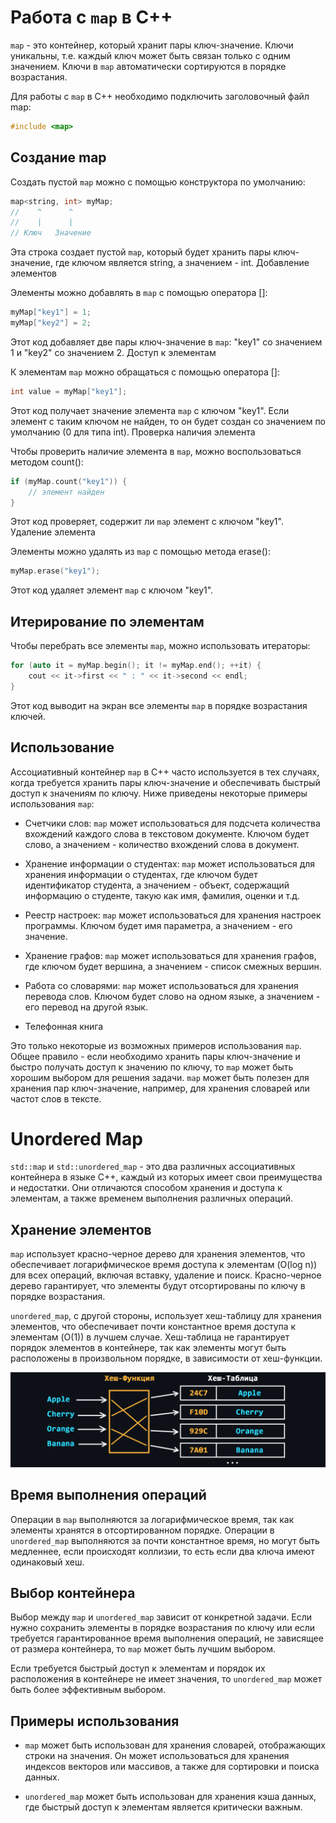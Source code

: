 # Работа с `map` в C++

`map` - это контейнер, который хранит пары ключ-значение. Ключи уникальны, т.е. каждый ключ может быть связан только с одним значением. Ключи в `map` автоматически сортируются в порядке возрастания.

Для работы с `map` в C++ необходимо подключить заголовочный файл map:

```cpp
#include <map>
```
## Создание map

Создать пустой `map` можно с помощью конструктора по умолчанию:

```cpp 
map<string, int> myMap;
//    ^      ^
//    |      |
// Ключ   Значение
```
Эта строка создает пустой `map`, который будет хранить пары ключ-значение, где ключом является string, а значением - int.
Добавление элементов

Элементы можно добавлять в `map` с помощью оператора []:

```cpp
myMap["key1"] = 1;
myMap["key2"] = 2;
```
Этот код добавляет две пары ключ-значение в `map`: "key1" со значением 1 и "key2" со значением 2.
Доступ к элементам

К элементам `map` можно обращаться с помощью оператора []:

```cpp
int value = myMap["key1"];
```
Этот код получает значение элемента `map` с ключом "key1". Если элемент с таким ключом не найден, то он будет создан со значением по умолчанию (0 для типа int).
Проверка наличия элемента

Чтобы проверить наличие элемента в `map`, можно воспользоваться методом count():

```cpp
if (myMap.count("key1")) {
    // элемент найден
}
```
Этот код проверяет, содержит ли `map` элемент с ключом "key1".
Удаление элемента

Элементы можно удалять из `map` с помощью метода erase():

```cpp
myMap.erase("key1");
```
Этот код удаляет элемент `map` с ключом "key1".

## Итерирование по элементам

Чтобы перебрать все элементы `map`, можно использовать итераторы:

```cpp
for (auto it = myMap.begin(); it != myMap.end(); ++it) {
    cout << it->first << " : " << it->second << endl;
}
```

Этот код выводит на экран все элементы `map` в порядке возрастания ключей.
## Использование

Ассоциативный контейнер ``map`` в C++ часто используется в тех случаях, когда требуется хранить пары ключ-значение и обеспечивать быстрый доступ к значениям по ключу. Ниже приведены некоторые примеры использования `map`:

* Счетчики слов: `map` может использоваться для подсчета количества вхождений каждого слова в текстовом документе. Ключом будет слово, а значением - количество вхождений слова в документ.

* Хранение информации о студентах: `map` может использоваться для хранения информации о студентах, где ключом будет идентификатор студента, а значением - объект, содержащий информацию о студенте, такую как имя, фамилия, оценки и т.д.

* Реестр настроек: `map` может использоваться для хранения настроек программы. Ключом будет имя параметра, а значением - его значение.

* Хранение графов: `map` может использоваться для хранения графов, где ключом будет вершина, а значением - список смежных вершин.

* Работа со словарями: `map` может использоваться для хранения перевода слов. Ключом будет слово на одном языке, а значением - его перевод на другой язык.

* Телефонная книга


Это только некоторые из возможных примеров использования `map`. Общее правило - если необходимо хранить пары ключ-значение и быстро получать доступ к значению по ключу, то `map` может быть хорошим выбором для решения задачи. `map` может быть полезен для хранения пар ключ-значение, например, для хранения словарей или частот слов в тексте.

# Unordered Map

`std::map` и `std::unordered_map` - это два различных ассоциативных контейнера в языке C++, каждый из которых имеет свои преимущества и недостатки. Они отличаются способом хранения и доступа к элементам, а также временем выполнения различных операций.
## Хранение элементов

`map` использует красно-черное дерево для хранения элементов, что обеспечивает логарифмическое время доступа к элементам (O(log n)) для всех операций, включая вставку, удаление и поиск. Красно-черное дерево гарантирует, что элементы будут отсортированы по ключу в порядке возрастания.

`unordered_map`, с другой стороны, использует хеш-таблицу для хранения элементов, что обеспечивает почти константное время доступа к элементам (O(1)) в лучшем случае. Хеш-таблица не гарантирует порядок элементов в контейнере, так как элементы могут быть расположены в произвольном порядке, в зависимости от хеш-функции.

<img src="hash-table.png">

## Время выполнения операций

Операции в `map` выполняются за логарифмическое время, так как элементы хранятся в отсортированном порядке. Операции в `unordered_map` выполняются за почти константное время, но могут быть медленнее, если происходят коллизии, то есть если два ключа имеют одинаковый хеш.
## Выбор контейнера

Выбор между `map` и `unordered_map` зависит от конкретной задачи. Если нужно сохранить элементы в порядке возрастания по ключу или если требуется гарантированное время выполнения операций, не зависящее от размера контейнера, то `map` может быть лучшим выбором.

Если требуется быстрый доступ к элементам и порядок их расположения в контейнере не имеет значения, то `unordered_map` может быть более эффективным выбором.
## Примеры использования

* `map` может быть использован для хранения словарей, отображающих строки на значения. Он может использоваться для хранения индексов векторов или массивов, а также для сортировки и поиска данных.

* `unordered_map` может быть использован для хранения кэша данных, где быстрый доступ к элементам является критически важным. 